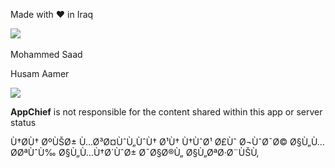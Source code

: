 Made with :heart: in Iraq

[![](https://appchief.github.io/logo/colored_bg@2x.png)](https://appchief.net) 

Mohammed Saad

Husam Aamer

[![](https://appchief.github.io/icons/Website@2x.png)](https://appchief.net)

**AppChief** is not responsible for the content shared within this app or server status

Ù†Ø­Ù† ØºÙŠØ± Ù…Ø³Ø¤ÙˆÙ„ÙˆÙ† Ø¹Ù† Ù†ÙˆØ¹ Ø£Ùˆ Ø¬ÙˆØ¯Ø© Ø§Ù„Ù…Ø­ØªÙˆÙ‰ Ø§Ù„Ù…Ù†Ø´ÙˆØ± Ø¯Ø§Ø®Ù„ Ø§Ù„ØªØ·Ø¨ÙŠÙ‚
